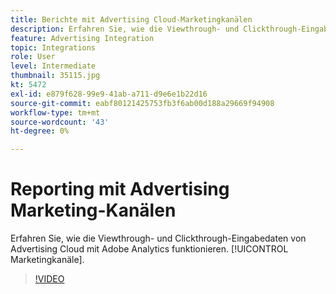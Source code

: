 ```yaml
---
title: Berichte mit Advertising Cloud-Marketingkanälen
description: Erfahren Sie, wie die Viewthrough- und Clickthrough-Eingabedaten von Advertising Cloud mit Adobe Analytics Marketing-Kanälen funktionieren.
feature: Advertising Integration
topic: Integrations
role: User
level: Intermediate
thumbnail: 35115.jpg
kt: 5472
exl-id: e879f628-99e9-41ab-a711-d9e6e1b22d16
source-git-commit: eabf80121425753fb3f6ab00d188a29669f94908
workflow-type: tm+mt
source-wordcount: '43'
ht-degree: 0%

---
```


# Reporting mit Advertising Marketing-Kanälen

Erfahren Sie, wie die Viewthrough- und Clickthrough-Eingabedaten von Advertising Cloud mit Adobe Analytics funktionieren. [!UICONTROL Marketingkanäle].

>[!VIDEO](https://video.tv.adobe.com/v/35115/?quality=12&learn=on)
